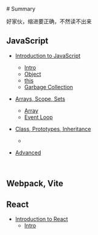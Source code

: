 ‌# Summary

好家伙，缩进要正确，不然读不出来

## JavaScript

* [Introduction to JavaScript]()
  
    * [Intro](./JavaScript/Chapter1/1-1Introduction.md)
    * [Object](./JavaScript/Chapter1/1-2Object.md)
    * [this](./JavaScript/Prototypes&Inheritance.md)
    * [Garbage Collection]()
    
* [Arrays, Scope, Sets]()
  
    * [Array]()
    * [Event Loop](./JavaScript/Chapter2/2-4EventLoop.md)
  
* [Class, Prototypes, Inheritance]()

    * 

* [Advanced]()

    

    

  ​    

## Webpack, Vite

## React

* [Introduction to React](react.md)
  * [Intro](./React/Intro.md)